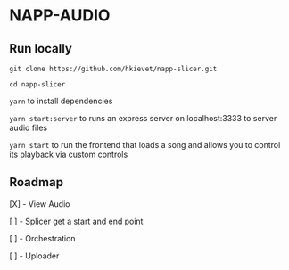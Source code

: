 # NAPP-AUDIO

## Run locally

`git clone https://github.com/hkievet/napp-slicer.git`

`cd napp-slicer`

`yarn` to install dependencies

`yarn start:server` to runs an express server on localhost:3333 to server audio files

`yarn start` to run the frontend that loads a song and allows you to control its playback via custom controls

## Roadmap

[X] - View Audio

[ ] - Splicer get a start and end point

[ ] - Orchestration

[ ] - Uploader
